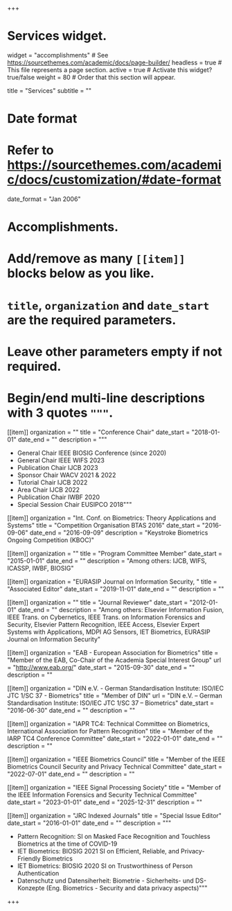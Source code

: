 +++
# Services widget.
widget = "accomplishments"  # See https://sourcethemes.com/academic/docs/page-builder/
headless = true  # This file represents a page section.
active = true  # Activate this widget? true/false
weight = 80  # Order that this section will appear.

title = "Services"
subtitle = ""

# Date format
#   Refer to https://sourcethemes.com/academic/docs/customization/#date-format
date_format = "Jan 2006"

# Accomplishments.
#   Add/remove as many `[[item]]` blocks below as you like.
#   `title`, `organization` and `date_start` are the required parameters.
#   Leave other parameters empty if not required.
#   Begin/end multi-line descriptions with 3 quotes `"""`.

[[item]]
  organization = ""
  title = "Conference Chair"
  date_start = "2018-01-01"
  date_end = ""
  description = """
  - General Chair IEEE BIOSIG Conference (since 2020)
  - General Chair IEEE WIFS 2023
  - Publication Chair IJCB 2023
  - Sponsor Chair WACV 2021 & 2022
  - Tutorial Chair IJCB 2022
  - Area Chair IJCB 2022
  - Publication Chair IWBF 2020
  - Special Session Chair EUSIPCO 2018"""
  
  

  
[[item]]
  organization = "Int. Conf. on Biometrics: Theory Applications and Systems"
  title = "Competition Organisation BTAS 2016"
  date_start = "2016-09-06"
  date_end = "2016-09-09"
  description = "Keystroke Biometrics Ongoing Competition (KBOC)"

[[item]]
  organization = ""
  title = "Program Committee Member"
  date_start = "2015-01-01"
  date_end = ""
  description = "Among others: IJCB, WIFS, ICASSP, IWBF, BIOSIG"

[[item]]
  organization = "EURASIP Journal on Information Security, "
  title = "Associated Editor"
  date_start = "2019-11-01"
  date_end = ""
  description = ""
  
  [[item]]
  organization = ""
  title = "Journal Reviewer"
  date_start = "2012-01-01"
  date_end = ""
  description = "Among others: Elsevier Information Fusion, IEEE Trans. on Cybernetics, IEEE Trans. on Information Forensics and Security, Elsevier Pattern Recognition, IEEE Access, Elsevier Expert Systems with Applications, MDPI AG Sensors, IET Biometrics, EURASIP Journal on Information Security"

[[item]]
  organization = "EAB - European Association for Biometrics"
  title = "Member of the EAB, Co-Chair of the Academia Special Interest Group"
  url = "http://www.eab.org/"
  date_start = "2015-09-30"
  date_end = ""
  description = ""

[[item]]
  organization = "DIN e.V. - German Standardisation Institute: ISO/IEC JTC 1/SC 37 - Biometrics"
  title = "Member of DIN"
  url = "DIN e.V. – German Standardisation Institute: ISO/IEC JTC 1/SC 37 – Biometrics"
  date_start = "2016-06-30"
  date_end = ""
  description = ""
  
[[item]]
  organization = "IAPR TC4: Technical Committee on Biometrics, International Association for Pattern Recognition"
  title = "Member of the IARP TC4 Conference Committee"
  date_start = "2022-01-01"
  date_end = ""
  description = ""
  
[[item]]
  organization = "IEEE Biometrics Council"
  title = "Member of the IEEE Biometrics Council Security and Privacy Technical Committee"
  date_start = "2022-07-01"
  date_end = ""
  description = ""
 
[[item]]
  organization = "IEEE Signal Processing Society"
  title = "Member of the IEEE Information Forensics and Security Technical Committee"
  date_start = "2023-01-01"
  date_end = "2025-12-31"
  description = ""
  
[[item]]
  organization = "JRC Indexed Journals"
  title = "Special Issue Editor"
  date_start = "2016-01-01"
  date_end = ""
  description = """
  - Pattern Recognition: SI on Masked Face Recognition and Touchless Biometrics at the time of COVID-19
  - IET Biometrics: BIOSIG 2021 SI on Efficient, Reliable, and Privacy-Friendly Biometrics
  - IET Biometrics: BIOSIG 2020 SI on Trustworthiness of Person Authentication
  - Datenschutz und Datensiherheit: Biometrie - Sicherheits- und DS-Konzepte (Eng. Biometrics - Security and data privacy aspects)"""
  

+++
